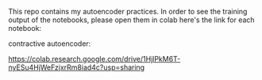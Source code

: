 This repo contains my autoencoder practices. In order to see the training output of the notebooks, please open them in colab here's the link for each notebook:


contractive autoencoder:


https://colab.research.google.com/drive/1HjlPkM6T-nyESu4HjWeFzjxrRm8iad4c?usp=sharing
